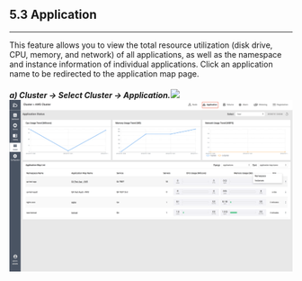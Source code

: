 ## 5.3 Application

---

This feature allows you to view the total resource utilization (disk drive, CPU, memory, and network) of all applications, as well as the namespace and instance information of individual applications. Click an application name to be redirected to the application map page.

##### a\) Cluster → Select Cluster → Application.![](/assets/EN/2.5/5.3_1.png)![](/assets/EN/2.5.3/5.3_2.png)




